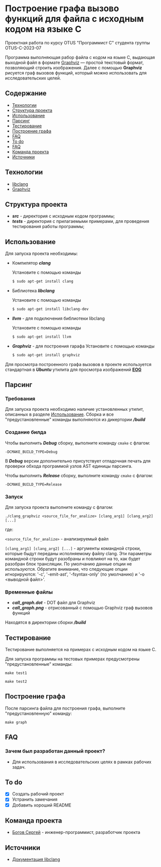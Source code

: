 # Построение графа вызово функций для файла с исходным кодом на языке С
Проектная работа по курсу OTUS "Программист С" студента группы OTUS-C-2023-07

Программа выполняющая рабор файла с кодом на языке С, выдающая выходной файл в формате [Graphviz](https://graphviz.org/docs/outputs/canon/) — простой текстовый формат, позволяющий строить изображения.
Далее с помощью **Graphviz** рисуется граф вызовов функций, который можно использовать для исследовательских целей.

## Содержание
- [Технологии](#технологии)
- [Структура проекта](#cтруктура-проекта)
- [Использование](#использование)
- [Парсинг](#парсинг)
- [Тестирование](#тестирование)
- [Построение графа](#построение-графа)
- [FAQ](#faq)
- [To do](#to-do)
- [FAQ](#faq)
- [Команда проекта](#команда-проекта)
- [Источники](#источники)

## Технологии
- [libclang](https://clang.llvm.org/doxygen/group__CINDEX.html)
- [Graphviz](https://graphviz.org/)

## Структура проекта
- ***src*** - директория с исходным кодом программы; 
- ***tests*** - директория с прилагаемыми примерами, для проведения тестирования работы программы; 

## Использование
Для запуска проекта необходимы:

- Компилятор ***clang***

	Установите с помощью команды
	```sh
	$ sudo apt-get install clang
	```
	
- Библиотека ***libclang***

	Установите с помощью команды
	```sh
	$ sudo apt-get install libclang-dev
	```
	
- ***llvm*** - для подключения библиотеки libclang

	Установите с помощью команды
	```sh
	$ sudo apt-get install llvm
	```
	
- ***Graphviz*** - для построения гарафа
	Установите с помощью команды
	```sh
	$ sudo apt-get install graphviz
	```

Для просмотра построенного графа вызовов в проекте используется стандартная в ***Ubuntu*** утилита для просмотра изображений [**EOG**](https://howtoinstall.co/package/eog)

## Парсинг

### Требования
Для запуска проекта необходимо наличие установленных утилит, описанных в разделе [Использование](#использование). Сборка и все "предустановленные" команды выполняются из дикертории ***/build***

### Создание билда
Чтобы выполнить ***Debug*** сборку, выполните команду ```cmake``` c флагом:
	
```-DCMAKE_BUILD_TYPE=Debug```

	
В ***Debug*** версии дополнительно присутствует отладочная печать для проверки обхода программой узлов AST единицы парсинга.

Чтобы выполнить ***Release*** сборку, выполните команду ```cmake``` c флагом:

```-DCMAKE_BUILD_TYPE=Release```


### Запуск
Для запуска проекта выполните команду с флагом:

```./clang_graphviz <source_file_for_analize> [clang_arg1] [clang_arg2] [...]```

	
где:

```<source_file_for_analize>``` - анализируемый файл

```[clang_arg1] [clang_arg2] [...]``` - аргументы командной строки, которые быдут переданы исполняемому файлу clang. Эти параметры командной строки будут разобраны и повлияют на то, как будет разобран блок трансляции.
	По умолчанию данные опции не используются. Обратите внимание, что следующие опции игнорируются: '-c', '-emit-ast', '-fsyntax-only' (по умолчанию) и '-o <выводной файл>'. 

### Временные файлы
- ***call_graph.dot*** - DOT файл для Graphviz
- ***call_graph.png*** - отрисованный с помощью Graphviz граф вызовов функций

Находятся в директории сборки ***/build***

## Тестирование
Тестирование выполняется на примерах с исходным кодом на языке C.

Для запуска программы на тестовых примерах предусмотрены "предустановленные" команды:

```make test1```

```make test2```


## Построение графа
После парсинга файла для построения графа, выполните "предустановленную" команду:

```make graph```

## FAQ

### Зачем был разработан данный проект?
- Для использования в исследовательских целях в рамках рабочих задач.


## To do
 - [x] Создать рабочий проект
 - [x] Устранить замечания
 - [x] Добавить хороший README
 
## Команда проекта
 
 - [Богов Сергей](https://t.me/Caitalar) - инженер-программист, разработчик проекта
 
 
## Источники
- [Документация libclang](https://clang.llvm.org/doxygen/group__CINDEX.html)
